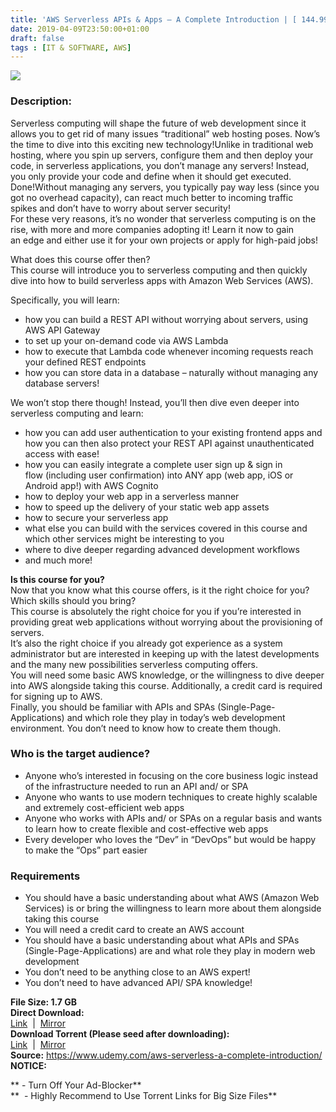 ```yaml
---
title: 'AWS Serverless APIs & Apps – A Complete Introduction | [ 144.99$Course For Free ]'
date: 2019-04-09T23:50:00+01:00
draft: false
tags : [IT & SOFTWARE, AWS]
---
```


  

**[![](https://2.bp.blogspot.com/-V1kzqSOFuuM/XK0g0PuhmfI/AAAAAAAABns/tnlke4z294AWa4gm9rrdYLp6QjdqVGaOgCLcBGAs/s640/AWS-Serverless-APIs-Apps-A-Complete-Introduction.jpg)](https://2.bp.blogspot.com/-V1kzqSOFuuM/XK0g0PuhmfI/AAAAAAAABns/tnlke4z294AWa4gm9rrdYLp6QjdqVGaOgCLcBGAs/s1600/AWS-Serverless-APIs-Apps-A-Complete-Introduction.jpg)**

  
  

### Description:

Serverless computing will shape the future of web development since it allows you to get rid of many issues “traditional” web hosting poses. Now’s the time to dive into this exciting new technology!Unlike in traditional web hosting, where you spin up servers, configure them and then deploy your code, in serverless applications, you don’t manage any servers! Instead, you only provide your code and define when it should get executed. Done!Without managing any servers, you typically pay way less (since you got no overhead capacity), can react much better to incoming traffic spikes and don’t have to worry about server security!  
For these very reasons, it’s no wonder that serverless computing is on the rise, with more and more companies adopting it! Learn it now to gain an edge and either use it for your own projects or apply for high-paid jobs!  

What does this course offer then?  
This course will introduce you to serverless computing and then quickly dive into how to build serverless apps with Amazon Web Services (AWS).  

Specifically, you will learn:  

*   how you can build a REST API without worrying about servers, using AWS API Gateway
*   to set up your on-demand code via AWS Lambda
*   how to execute that Lambda code whenever incoming requests reach your defined REST endpoints
*   how you can store data in a database – naturally without managing any database servers!

We won’t stop there though! Instead, you’ll then dive even deeper into serverless computing and learn:  

*   how you can add user authentication to your existing frontend apps and how you can then also protect your REST API against unauthenticated access with ease!
*   how you can easily integrate a complete user sign up & sign in flow (including user confirmation) into ANY app (web app, iOS or Android app!) with AWS Cognito
*   how to deploy your web app in a serverless manner
*   how to speed up the delivery of your static web app assets
*   how to secure your serverless app
*   what else you can build with the services covered in this course and which other services might be interesting to you
*   where to dive deeper regarding advanced development workflows
*   and much more!

**Is this course for you?**  
Now that you know what this course offers, is it the right choice for you? Which skills should you bring?  
This course is absolutely the right choice for you if you’re interested in providing great web applications without worrying about the provisioning of servers.  
It’s also the right choice if you already got experience as a system administrator but are interested in keeping up with the latest developments and the many new possibilities serverless computing offers.  
You will need some basic AWS knowledge, or the willingness to dive deeper into AWS alongside taking this course. Additionally, a credit card is required for signing up to AWS.  
Finally, you should be familiar with APIs and SPAs (Single-Page-Applications) and which role they play in today’s web development environment. You don’t need to know how to create them though.  

### Who is the target audience?

*   Anyone who’s interested in focusing on the core business logic instead of the infrastructure needed to run an API and/ or SPA
*   Anyone who wants to use modern techniques to create highly scalable and extremely cost-efficient web apps
*   Anyone who works with APIs and/ or SPAs on a regular basis and wants to learn how to create flexible and cost-effective web apps
*   Every developer who loves the “Dev” in “DevOps” but would be happy to make the “Ops” part easier

### Requirements

*   You should have a basic understanding about what AWS (Amazon Web Services) is or bring the willingness to learn more about them alongside taking this course
*   You will need a credit card to create an AWS account
*   You should have a basic understanding about what APIs and SPAs (Single-Page-Applications) are and what role they play in modern web development
*   You don’t need to be anything close to an AWS expert!
*   You don’t need to have advanced API/ SPA knowledge!

**File Size: 1.7 GB**  
**Direct Download:**  
[Link](http://crowdurl.com/AWSServerlesslink1)  |  [Mirror](http://crowdurl.com/AWSServerlesslink2)   
**Download Torrent (Please seed after downloading):**  
[Link](http://crowdurl.com/AWSServerlesstorrent1)  |  [Mirror](http://crowdurl.com/AWSServerlesstorrent2)  
**Source:** https://www.udemy.com/aws-serverless-a-complete-introduction/  
**NOTICE:**

** - Turn Off Your Ad-Blocker**  
**  - Highly Recommend to Use Torrent Links for Big Size Files**